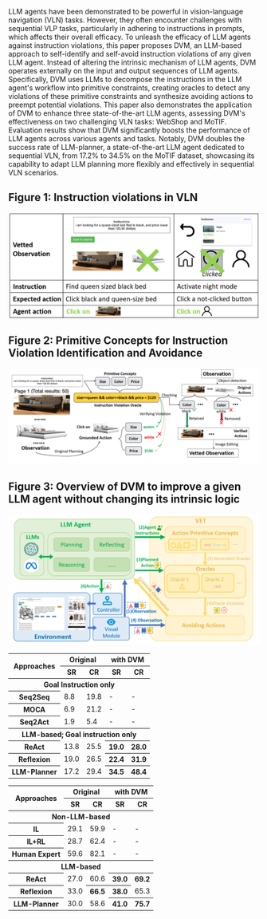 LLM agents have been demonstrated to be powerful in vision-language navigation (VLN) tasks. However, they often encounter challenges with sequential VLP tasks, particularly in adhering to instructions in prompts, which affects their overall efficacy. To unleash the efficacy of LLM agents against instruction violations, this paper proposes DVM, an LLM-based approach to self-identify and self-avoid instruction violations of any given LLM agent. Instead of altering the intrinsic mechanism of LLM agents, DVM operates externally on the input and output sequences of LLM agents. Specifically, DVM uses LLMs to decompose the instructions in the LLM agent's workflow into primitive constraints, creating oracles to detect any violations of these primitive constraints and synthesize avoiding actions to preempt potential violations. This paper also demonstrates the application of DVM to enhance three state-of-the-art LLM agents, assessing  DVM's effectiveness on two challenging VLN tasks: WebShop and MoTIF. Evaluation results show that DVM significantly boosts the performance of LLM agents across various agents and tasks.
Notably, DVM doubles the success rate of LLM-planner, a state-of-the-art LLM agent dedicated to sequential VLN, from 17.2% to 34.5% on the MoTIF dataset, showcasing its capability to adapt LLM planning more flexibly and effectively in sequential VLN scenarios.

## Figure 1: Instruction violations in VLN
![Alt text](Figures/fig1.png?raw=true "Figure 1")


## Figure 2: Primitive Concepts for Instruction Violation Identification and Avoidance
![Alt text](Figures/fig2.png?raw=true "Figure 2")

## Figure 3: Overview of DVM to improve a given LLM agent without changing its intrinsic logic
![Alt text](Figures/fig3.png?raw=true "Figure 3")



<table>
<thead>
  <tr>
    <th rowspan="2">Approaches</th>
    <th colspan="2">Original</th>
    <th colspan="2">with DVM</th>
  </tr>
  <tr>
    <th>SR</th>
    <th>CR</th>
    <th>SR</th>
    <th>CR</th>
  </tr>
</thead>
<tbody>
  <tr>
    <th colspan="5">Goal Instruction only</th>
  </tr>
  <tr>
    <th>Seq2Seq</th>
    <td>8.8</td>
    <td>19.8</td>
    <td>-</td>
    <td>-</td>
  </tr>
  <tr>
    <th>MOCA</th>
    <td>6.9</td>
    <td>21.2</td>
    <td>-</td>
    <td>-</td>
  </tr>
  <tr>
    <th>Seq2Act</th>
    <td>1.9</td>
    <td>5.4</td>
    <td>-</td>
    <td>-</td>
  </tr>
  <tr>
    <th colspan="5">LLM-based; Goal instruction only</th>
  </tr>
  <tr>
    <th>ReAct</th>
    <td>13.8</td>
    <td>25.5</td>
    <th>19.0</th>
    <th>28.0</th>
  </tr>
  <tr>
    <th>Reflexion</th>
    <td>19.0</td>
    <td>26.5</td>
    <th>22.4</th>
    <th>31.9</th>
  </tr>
  <tr>
    <th>LLM-Planner</th>
    <td>17.2</td>
    <td>29.4</td>
    <th>34.5</th>
    <th>48.4</th>
  </tr>
</tbody>
</table>


<table>
<thead>
  <tr>
    <th rowspan="2">Approaches</th>
    <th colspan="2">Original</th>
    <th colspan="2">with DVM</th>
  </tr>
  <tr>
    <th>SR</th>
    <th>CR</th>
    <th>SR</th>
    <th>CR</th>
  </tr>
</thead>
<tbody>
  <tr>
    <th colspan="5">Non-LLM-based</th>
  </tr>
  <tr>
    <th>IL</th>
    <td>29.1</td>
    <td>59.9</td>
    <td>-</td>
    <td>-</td>
  </tr>
  <tr>
    <th>IL+RL</th>
    <td>28.7</td>
    <td>62.4</td>
    <td>-</td>
    <td>-</td>
  </tr>
  <tr>
    <th>Human Expert</th>
    <td>59.6</td>
    <td>82.1</td>
    <td>-</td>
    <td>-</td>
  </tr>
  <tr>
    <th colspan="5">LLM-based</th>
  </tr>
  <tr>
    <th>ReAct</th>
    <td>27.0</td>
    <td>60.6</td>
    <th>39.0</th>
    <th>69.2</th>
  </tr>
  <tr>
    <th>Reflexion</th>
    <td>33.0</td>
    <th>66.5</th>
    <th>38.0</th>
    <td>65.3</td>
  </tr>
  <tr>
    <th>LLM-Planner</th>
    <td>30.0</td>
    <td>58.6</td>
    <th>41.0</th>
    <th>75.7</th>
  </tr>
</tbody>
</table>
